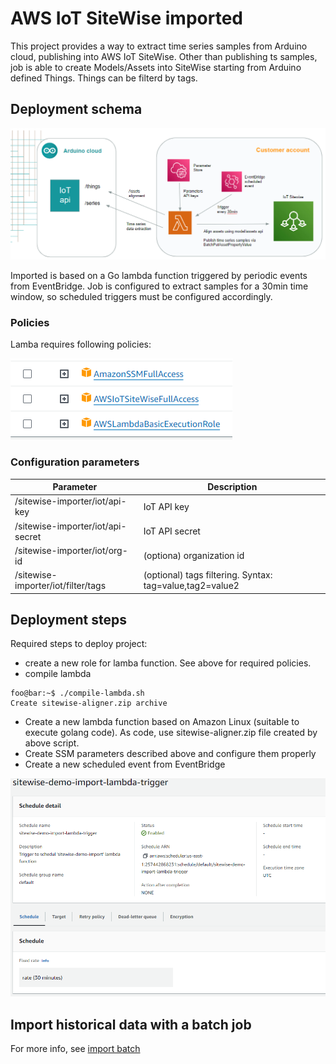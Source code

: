 # AWS IoT SiteWise imported

This project provides a way to extract time series samples from Arduino cloud, publishing into AWS IoT SiteWise.
Other than publishing ts samples, job is able to create Models/Assets into SiteWise starting from Arduino defined Things.
Things can be filterd by tags.

## Deployment schema

![deployment schema](docs/deployment-schema.png)

Imported is based on a Go lambda function triggered by periodic events from EventBridge.
Job is configured to extract samples for a 30min time window, so scheduled triggers must be configured accordingly.

### Policies

Lamba requires following policies:

![policies](docs/policies.png)

### Configuration parameters

| Parameter | Description |
| --------- | ----------- |
| /sitewise-importer/iot/api-key  | IoT API key |
| /sitewise-importer/iot/api-secret | IoT API secret |
| /sitewise-importer/iot/org-id    | (optiona) organization id |
| /sitewise-importer/iot/filter/tags    | (optional) tags filtering. Syntax: tag=value,tag2=value2   |

## Deployment steps

Required steps to deploy project:
* create a new role for lamba function. See above for required policies.
* compile lambda
```console
foo@bar:~$ ./compile-lambda.sh
Create sitewise-aligner.zip archive
```
* Create a new lambda function based on Amazon Linux (suitable to execute golang code). As code, use sitewise-aligner.zip file created by above script.
* Create SSM parameters described above and configure them properly
* Create a new scheduled event from EventBridge
  
![scheduled events](docs/eventbridge.png)

## Import historical data with a batch job

For more info, see [import batch](resources/job/README.md)

